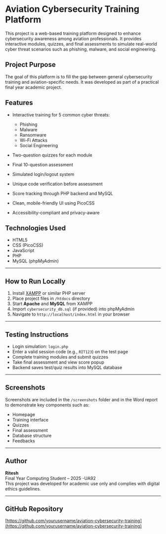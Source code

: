 # Aviation Cybersecurity Training Platform 

This project is a web-based training platform designed to enhance cybersecurity awareness among aviation professionals. It provides interactive modules, quizzes, and final assessments to simulate real-world cyber threat scenarios such as phishing, malware, and social engineering.


## Project Purpose

The goal of this platform is to fill the gap between general cybersecurity training and aviation-specific needs. It was developed as part of a practical final year academic project.



## Features

- Interactive training for 5 common cyber threats:
  - Phishing
  - Malware
  - Ransomware
  - Wi-Fi Attacks
  - Social Engineering

- Two-question quizzes for each module
- Final 10-question assessment
- Simulated login/logout system
- Unique code verification before assessment
- Score tracking through PHP backend and MySQL
- Clean, mobile-friendly UI using PicoCSS
- Accessibility-compliant and privacy-aware



## Technologies Used

- HTML5
- CSS (PicoCSS)
- JavaScript
- PHP
- MySQL (phpMyAdmin)

---

## How to Run Locally

1. Install [XAMPP](https://www.apachefriends.org/) or similar PHP server
2. Place project files in `/htdocs` directory
3. Start **Apache** and **MySQL** from XAMPP
4. Import `cybersecurity_db.sql` (if provided) into phpMyAdmin
5. Navigate to `http://localhost/index.html` in your browser

---

## Testing Instructions

- Login simulation: `login.php`
- Enter a valid session code (e.g., `RIT123`) on the test page
- Complete training modules and submit quizzes
- Take final assessment and view score popup
- Backend saves test/quiz results into MySQL database

---

## Screenshots

Screenshots are included in the `/screenshots` folder and in the Word report to demonstrate key components such as:
- Homepage
- Training interface
- Quizzes
- Final assessment
- Database structure
- Feedbacks

---

## Author

**Ritesh**  
Final Year Computing Student – 2025 -UA92  
This project was developed for academic use only and complies with digital ethics guidelines.

---

## GitHub Repository

[https://github.com/yourusername/aviation-cybersecurity-training](https://github.com/yourusername/aviation-cybersecurity-training)

